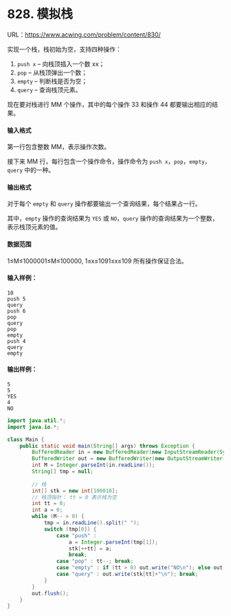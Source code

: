 # 828. 模拟栈

URL：https://www.acwing.com/problem/content/830/

实现一个栈，栈初始为空，支持四种操作：

1. `push x` – 向栈顶插入一个数 xx；
2. `pop` – 从栈顶弹出一个数；
3. `empty` – 判断栈是否为空；
4. `query` – 查询栈顶元素。

现在要对栈进行 MM 个操作，其中的每个操作 33 和操作 44 都要输出相应的结果。

#### 输入格式

第一行包含整数 MM，表示操作次数。

接下来 MM 行，每行包含一个操作命令，操作命令为 `push x`，`pop`，`empty`，`query` 中的一种。

#### 输出格式

对于每个 `empty` 和 `query` 操作都要输出一个查询结果，每个结果占一行。

其中，`empty` 操作的查询结果为 `YES` 或 `NO`，`query` 操作的查询结果为一个整数，表示栈顶元素的值。

#### 数据范围

1≤M≤1000001≤M≤100000,
1≤x≤1091≤x≤109
所有操作保证合法。

#### 输入样例：

```
10
push 5
query
push 6
pop
query
pop
empty
push 4
query
empty
```

#### 输出样例：

```
5
5
YES
4
NO
```



```java
import java.util.*;
import java.io.*;

class Main {
    public static void main(String[] args) throws Exception {
        BufferedReader in = new BufferedReader(new InputStreamReader(System.in));
        BufferedWriter out = new BufferedWriter(new OutputStreamWriter(System.out));
        int M = Integer.parseInt(in.readLine());
        String[] tmp = null;
        
        // 栈
        int[] stk = new int[100010]; 
        // 栈顶指针： tt = 0 表示栈为空
        int tt = 0;                
        int a = 0;
        while (M-- > 0) {
            tmp = in.readLine().split(" ");
            switch (tmp[0]) {
                case "push" : 
                    a = Integer.parseInt(tmp[1]);
                    stk[++tt] = a;
                    break;
                case "pop" : tt--; break;
                case "empty" : if (tt > 0) out.write("NO\n"); else out.write("YES\n"); break;
                case "query" : out.write(stk[tt]+"\n"); break;
            }
        }
        out.flush();
    }
}
```



